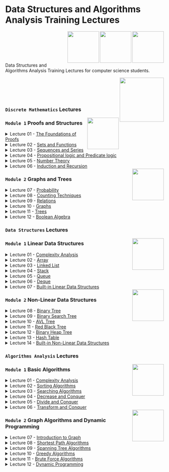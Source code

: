 # Data Structures and Algorithms Analysis Training Lectures

<img align="right" width="100" height="100" src="https://github.com/cs-MohamedAyman/Computer-Science-Textbooks/blob/master/logos/discrete-mathematics.jpg">
<img align="right" width="100" height="100" src="https://github.com/cs-MohamedAyman/Computer-Science-Textbooks/blob/master/logos/data-structures.jpg">
<img align="right" width="100" height="100" src="https://github.com/cs-MohamedAyman/Computer-Science-Textbooks/blob/master/logos/algorithms-analysis.jpg">
<br>
<br>
<br>
<br>
<br>

Data Structures and Algorithms Analysis Training Lectures for computer science students.

<img align="right" width="140" height="140" src="https://github.com/cs-MohamedAyman/Computer-Science-Textbooks/blob/master/logos/practice1.jpg">
<br><br><br><br>

### `Discrete Mathematics` Lectures

<img align="right" width="100" height="100" src="https://github.com/cs-MohamedAyman/Computer-Science-Textbooks/blob/master/logos/discrete-mathematics.jpg">

### `Module 1` Proofs and Structures

<details>
  <summary>Lecture 01 - <a href="https://github.com/cs-MohamedAyman/Data-Structures-and-Algorithms-Analysis-Training/tree/main/Lectures/Discrete-Mathematics">The Foundations of Proofs</a></summary><br>
  
  - 
  - 
  - 
  - 
  - 
</details>

<details>
  <summary>Lecture 02 - <a href="https://github.com/cs-MohamedAyman/Data-Structures-and-Algorithms-Analysis-Training/tree/main/Lectures/Discrete-Mathematics">Sets and Functions</a></summary><br>
  
  - 
  - 
  - 
  - 
  - 
</details>

<details>
  <summary>Lecture 03 - <a href="https://github.com/cs-MohamedAyman/Data-Structures-and-Algorithms-Analysis-Training/tree/main/Lectures/Discrete-Mathematics">Sequences and Series</a></summary><br>
  
  - 
  - 
  - 
  - 
  - 
</details>

<details>
  <summary>Lecture 04 - <a href="https://github.com/cs-MohamedAyman/Data-Structures-and-Algorithms-Analysis-Training/tree/main/Lectures/Discrete-Mathematics">Propositional logic and Predicate logic</a></summary><br>
  
  - 
  - 
  - 
  - 
  - 
</details>

<details>
  <summary>Lecture 05 - <a href="https://github.com/cs-MohamedAyman/Data-Structures-and-Algorithms-Analysis-Training/tree/main/Lectures/Discrete-Mathematics">Number Theory</a></summary><br>
  
  - 
  - 
  - 
  - 
  - 
</details>

<details>
  <summary>Lecture 06 - <a href="https://github.com/cs-MohamedAyman/Data-Structures-and-Algorithms-Analysis-Training/tree/main/Lectures/Discrete-Mathematics">Induction and Recursion</a></summary><br>
  
  - 
  - 
  - 
  - 
  - 
</details>


<img align="right" width="100" height="100" src="https://github.com/cs-MohamedAyman/Computer-Science-Textbooks/blob/master/logos/discrete-mathematics.jpg">

### `Module 2` Graphs and Trees

<details>
  <summary>Lecture 07 - <a href="https://github.com/cs-MohamedAyman/Data-Structures-and-Algorithms-Analysis-Training/tree/main/Lectures/Discrete-Mathematics">Probability</a></summary><br>
  
  - 
  - 
  - 
  - 
  - 
</details>

<details>
  <summary>Lecture 08 - <a href="https://github.com/cs-MohamedAyman/Data-Structures-and-Algorithms-Analysis-Training/tree/main/Lectures/Discrete-Mathematics">Counting Techniques</a></summary><br>
  
  - 
  - 
  - 
  - 
  - 
</details>

<details>
  <summary>Lecture 09 - <a href="https://github.com/cs-MohamedAyman/Data-Structures-and-Algorithms-Analysis-Training/tree/main/Lectures/Discrete-Mathematics">Relations</a></summary><br>
  
  - 
  - 
  - 
  - 
  - 
</details>

<details>
  <summary>Lecture 10 - <a href="https://github.com/cs-MohamedAyman/Data-Structures-and-Algorithms-Analysis-Training/tree/main/Lectures/Discrete-Mathematics">Graphs</a></summary><br>
  
  - 
  - 
  - 
  - 
  - 
</details>

<details>
  <summary>Lecture 11 - <a href="https://github.com/cs-MohamedAyman/Data-Structures-and-Algorithms-Analysis-Training/tree/main/Lectures/Discrete-Mathematics">Trees</a></summary><br>
  
  - 
  - 
  - 
  - 
  - 
</details>

<details>
  <summary>Lecture 12 - <a href="https://github.com/cs-MohamedAyman/Data-Structures-and-Algorithms-Analysis-Training/tree/main/Lectures/Discrete-Mathematics">Boolean Algebra</a></summary><br>
  
  - 
  - 
  - 
  - 
  - 
</details>


### `Data Structures` Lectures

<img align="right" width="100" height="100" src="https://github.com/cs-MohamedAyman/Computer-Science-Textbooks/blob/master/logos/data-structures.jpg">

### `Module 1` Linear Data Structures

<details>
  <summary>Lecture 01 - <a href="https://github.com/cs-MohamedAyman/Data-Structures-and-Algorithms-Analysis-Training/tree/main/Lectures/Data-Structures">Complexity Analysis</a></summary><br>
  
  - Introduction to Data Structures
  - Execution Time Cases
  - Complexity Analysis - Iterative
  - Recursion
  - Iterative vs. Recursive Examples
</details>

<details>
  <summary>Lecture 02 - <a href="https://github.com/cs-MohamedAyman/Data-Structures-and-Algorithms-Analysis-Training/tree/main/Lectures/Data-Structures">Array</a></summary><br>
  
  - Introduction to Array
  - Insertion Operation
  - Deletion Operation
  - Search Operation
  - Traverse Operation
  - Time Complexity & Space Complexity
</details>

<details>
  <summary>Lecture 03 - <a href="https://github.com/cs-MohamedAyman/Data-Structures-and-Algorithms-Analysis-Training/tree/main/Lectures/Data-Structures">Linked List</a></summary><br>
  
  - Introduction to Linked List
  - Insertion Operation
  - Deletion Operation
  - Search Operation
  - Traverse Operation
  - Time Complexity & Space Complexity
</details>

<details>
  <summary>Lecture 04 - <a href="https://github.com/cs-MohamedAyman/Data-Structures-and-Algorithms-Analysis-Training/tree/main/Lectures/Data-Structures">Stack</a></summary><br>
  
  - Introduction to Stack
  - Insertion Operation
  - Deletion Operation
  - Top Operation
  - Time Complexity & Space Complexity
</details>

<details>
  <summary>Lecture 05 - <a href="https://github.com/cs-MohamedAyman/Data-Structures-and-Algorithms-Analysis-Training/tree/main/Lectures/Data-Structures">Queue</a></summary><br>
  
  - Introduction to Queue
  - Insertion Operation
  - Deletion Operation
  - Front & Back Operation
  - Time Complexity & Space Complexity
</details>

<details>
  <summary>Lecture 06 - <a href="https://github.com/cs-MohamedAyman/Data-Structures-and-Algorithms-Analysis-Training/tree/main/Lectures/Data-Structures">Deque</a></summary><br>
  
  - Introduction to Array
  - Insertion Operation
  - Deletion Operation
  - Front & Back Operation
  - Traverse Operation
  - Time Complexity & Space Complexity
</details>

<details>
  <summary>Lecture 07 - <a href="https://github.com/cs-MohamedAyman/Data-Structures-and-Algorithms-Analysis-Training/tree/main/Lectures/Data-Structures">Built-in Linear Data Structures</a></summary><br>
  
  - Built-in Linear Data Structures
  - Vector
  - List
  - Stack
  - Queue
  - Deque
</details>


<img align="right" width="100" height="100" src="https://github.com/cs-MohamedAyman/Computer-Science-Textbooks/blob/master/logos/data-structures.jpg">

### `Module 2` Non-Linear Data Structures

<details>
  <summary>Lecture 08 - <a href="https://github.com/cs-MohamedAyman/Data-Structures-and-Algorithms-Analysis-Training/tree/main/Lectures/Data-Structures">Binary Tree</a></summary><br>
  
  - Introduction to Binary Tree
  - Traverse Operation
  - BFS vs. DFS
  - Search Operation
  - Deletion Operation
  - Time Complexity & Space Complexity
</details>

<details>
  <summary>Lecture 09 - <a href="https://github.com/cs-MohamedAyman/Data-Structures-and-Algorithms-Analysis-Training/tree/main/Lectures/Data-Structures">Binary Search Tree</a></summary><br>
  
  - Introduction to Binary Search Tree
  - Insertion Operation
  - Deletion Operation
  - Search Operation
  - Traverse Operation
  - Balanced Binary Tree Property
  - Time Complexity & Space Complexity
</details>

<details>
  <summary>Lecture 10 - <a href="https://github.com/cs-MohamedAyman/Data-Structures-and-Algorithms-Analysis-Training/tree/main/Lectures/Data-Structures">AVL Tree</a></summary><br>
  
  - Introduction to AVL Tree
  - Rotation Operation
  - Insertion Operation
  - Deletion Operation
  - Search Operation
  - Traverse Operation
  - Time Complexity & Space Complexity
</details>

<details>
  <summary>Lecture 11 - <a href="https://github.com/cs-MohamedAyman/Data-Structures-and-Algorithms-Analysis-Training/tree/main/Lectures/Data-Structures">Red Black Tree</a></summary><br>
  
  - Introduction to Red Black Tree
  - Rotation Operation
  - Insertion Operation
  - Deletion Operation
  - Search Operation
  - Traverse Operation
  - Time Complexity & Space Complexity
</details>

<details>
  <summary>Lecture 12 - <a href="https://github.com/cs-MohamedAyman/Data-Structures-and-Algorithms-Analysis-Training/tree/main/Lectures/Data-Structures">Binary Heap Tree</a></summary><br>
  
  - Introduction to Binary Heap Tree
  - Insertion Operation
  - Deletion Operation
  - Top Operation
  - Time Complexity & Space Complexity
</details>

<details>
  <summary>Lecture 13 - <a href="https://github.com/cs-MohamedAyman/Data-Structures-and-Algorithms-Analysis-Training/tree/main/Lectures/Data-Structures">Hash Table</a></summary><br>
  
  - Introduction to Hash Tables
  - Collision Resolution
  - Separate Chaining
  - Open Addressing
  - Double Hashing
  - Rehashing
  - Time Complexity & Space Complexity
</details>

<details>
  <summary>Lecture 14 - <a href="https://github.com/cs-MohamedAyman/Data-Structures-and-Algorithms-Analysis-Training/tree/main/Lectures/Data-Structures">Built-in Non-Linear Data Structures</a></summary><br>
  
  - Built-in Non-Linear Data Structures
  - Set & MultiSet
  - Map & MultiMap
  - Priority Queue
  - Unordered Set & Unordered MultiSet
  - Unordered Map & Unordered MultiMap
</details>


### `Algorithms Analysis` Lectures

<img align="right" width="100" height="100" src="https://github.com/cs-MohamedAyman/Computer-Science-Textbooks/blob/master/logos/algorithms-analysis.jpg">

### `Module 1` Basic Algorithms

<details>
  <summary>Lecture 01 - <a href="https://github.com/cs-MohamedAyman/Data-Structures-and-Algorithms-Analysis-Training/tree/main/Lectures/Algorithms-Analysis">Complexity Analysis</a></summary><br>
  
  - Introduction to Analysis of Algorithms
  - Execution Time Cases
  - Master Theorem
  - Substitution Method
  - Complexity Analysis - Recursive
  - Iterative vs. Recursive Examples
</details>

<details>
  <summary>Lecture 02 - <a href="https://github.com/cs-MohamedAyman/Data-Structures-and-Algorithms-Analysis-Training/tree/main/Lectures/Algorithms-Analysis">Sorting Algorithms</a></summary><br>
  
  - Introduction to Sorting Algorithms
  - Bubble Sort
  - Selection Sort
  - Insertion Sort
  - Shell Sort
  - Merge Sort
  - Quick Sort
  - Heap Sort
</details>

<details>
  <summary>Lecture 03 - <a href="https://github.com/cs-MohamedAyman/Data-Structures-and-Algorithms-Analysis-Training/tree/main/Lectures/Algorithms-Analysis">Searching Algorithms</a></summary><br>
  
  - Introduction to Searching Algorithms
  - Linear Search
  - Jump Search
  - Binary Search
  - Ternary Search
  - Interpolation Search
  - Exponential Search
  - Fibonacci Search
</details>

<details>
  <summary>Lecture 04 - <a href="https://github.com/cs-MohamedAyman/Data-Structures-and-Algorithms-Analysis-Training/tree/main/Lectures/Algorithms-Analysis">Decrease and Conquer</a></summary><br>
  
  - Introduction to Decrease and Conquer
  - Decreased by a constant
  - Insertion Sort
  - Decreased by a constant factor 
  - Binary Search
  - Variable size decrease 
  - Interpolation Search
</details>

<details>
  <summary>Lecture 05 - <a href="https://github.com/cs-MohamedAyman/Data-Structures-and-Algorithms-Analysis-Training/tree/main/Lectures/Algorithms-Analysis">Divide and Conquer</a></summary><br>
  
  - Introduction to Divide and Conquer
  - Fast Power
  - Count Inversions
  - Karatsuba Fast Multiplication of Large Integers
  - Strassen's Matrix Multiplication
  - The Closest Pair of Points
  - Multiply Two Polynomials
  - Convex Hull
</details>

<details>
  <summary>Lecture 06 - <a href="https://github.com/cs-MohamedAyman/Data-Structures-and-Algorithms-Analysis-Training/tree/main/Lectures/Algorithms-Analysis">Transform and Conquer</a></summary><br>
  
  - Introduction to Transform and Conquer
  - Gaussian Elimination
  - Balanced Search Trees
  - Binary Heaps and Heap Sort
  - Horner's Rule and Binary Exponentiation
</details>


<img align="right" width="100" height="100" src="https://github.com/cs-MohamedAyman/Computer-Science-Textbooks/blob/master/logos/algorithms-analysis.jpg">

### `Module 2` Graph Algorithms and Dynamic Programming

<details>
  <summary>Lecture 07 - <a href="https://github.com/cs-MohamedAyman/Data-Structures-and-Algorithms-Analysis-Training/tree/main/Lectures/Algorithms-Analysis">Introduction to Graph</a></summary><br>
  
  - Introduction to Graph
  - Directed vs. Undirected Graph
  - Breadth First Traverse
  - Depth First Traverse
  - Cyclic vs. Acyclic Graph
  - Connected vs. Disconnected Graph
  - Strongly Connected Components
  - Bridges and Articulation Points
</details>

<details>
  <summary>Lecture 08 - <a href="https://github.com/cs-MohamedAyman/Data-Structures-and-Algorithms-Analysis-Training/tree/main/Lectures/Algorithms-Analysis">Shortest Path Algorithms</a></summary><br>
  
  - Introduction to Shortest Path Algorithms
  - The Bellman Ford Algorithm
  - Dijkstra Algorithm
  - Dijkstra Algorithm using Heap | Balanced Binary Tree
  - Dial Algorithm
  - The Floyd Warshall Algorithm
  - Johnson's Algoirthm
  - Shortest Path in Acyclc Graph
</details>

<details>
  <summary>Lecture 09 - <a href="https://github.com/cs-MohamedAyman/Data-Structures-and-Algorithms-Analysis-Training/tree/main/Lectures/Algorithms-Analysis">Spanning Tree Algorithms</a></summary><br>
  
  - Introduction to Spanning Tree Algoirthms
  - Prim Algorithm
  - Kruskal Algorithm
  - Kruskal Algorithm using Disjoint Set
  - Kruskal Algorithm using Lowest Common Ancestor
  - Boruvka Algorithm
  - Kirchhoff Theorem
  - Prüfer Code
</details>

<details>
  <summary>Lecture 10 - <a href="https://github.com/cs-MohamedAyman/Data-Structures-and-Algorithms-Analysis-Training/tree/main/Lectures/Algorithms-Analysis">Greedy Algorithms</a></summary><br>
  
  - Introduction to Greedy Algorithms
  - Standard Greedy Algorithms
  - Greedy Algorithms in Arrays
  - Greedy Algorithms in Graphs
  - Greedy Algorithms in Operating Systems
  - Approximate Greedy Algorithms for NP Complete Problems
</details>

<details>
  <summary>Lecture 11 - <a href="https://github.com/cs-MohamedAyman/Data-Structures-and-Algorithms-Analysis-Training/tree/main/Lectures/Algorithms-Analysis">Brute Force Algorithms</a></summary><br>
  
  - Introduction to Brute Force Algorithms
  - Brute Force in Arrays
  - Brute Force in Sorting Algorithms
  - Brute Force in Searching Algorithms
  - Brute Force in Divide and Conquer Algorithms
  - Brute Force in Graph Algorithms
</details>

<details>
  <summary>Lecture 12 - <a href="https://github.com/cs-MohamedAyman/Data-Structures-and-Algorithms-Analysis-Training/tree/main/Lectures/Algorithms-Analysis">Dynamic Programming</a></summary><br>
  
  - Introduction to Dynamic Programming
  - 0-1 Knapsack
  - Longest Common Subsequence
  - Subsequence Sum
  - Longest Increasing Subsequence
  - The Levenshtein Distance
  - Matrix Chain Multiplication
  - Rod Cutting
</details>
